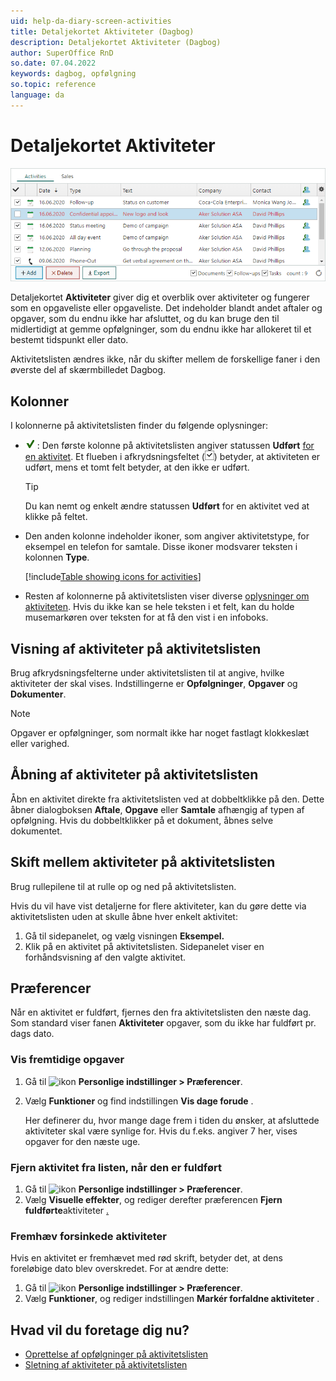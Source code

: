 ```yaml
---
uid: help-da-diary-screen-activities
title: Detaljekortet Aktiviteter (Dagbog)
description: Detaljekortet Aktiviteter (Dagbog)
author: SuperOffice RnD
so.date: 07.04.2022
keywords: dagbog, opfølgning
so.topic: reference
language: da
---
```


# Detaljekortet Aktiviteter

![Detaljekortet Aktiviteter (Dagbog) -screenshot][img4]

Detaljekortet **Aktiviteter** giver dig et overblik over aktiviteter og fungerer som en opgaveliste eller opgaveliste. Det indeholder blandt andet aftaler og opgaver, som du endnu ikke har afsluttet, og du kan bruge den til midlertidigt at gemme opfølgninger, som du endnu ikke har allokeret til et bestemt tidspunkt eller dato.

Aktivitetslisten ændres ikke, når du skifter mellem de forskellige faner i den øverste del af skærmbilledet Dagbog.

## Kolonner

I kolonnerne på aktivitetslisten finder du følgende oplysninger:

* ![ikon][img3] : Den første kolonne på aktivitetslisten angiver statussen **Udført** [for en aktivitet][1]. Et flueben i afkrydsningsfeltet (![ikon][img2]) betyder, at aktiviteten er udført, mens et tomt felt betyder, at den ikke er udført.

    > [!TIP]
    > Du kan nemt og enkelt ændre statussen **Udført** for en aktivitet ved at klikke på feltet.

* Den anden kolonne indeholder ikoner, som angiver aktivitetstype, for eksempel en telefon for samtale. Disse ikoner modsvarer teksten i kolonnen **Type**.

    [!include[Table showing icons for activities](../../../learn/includes/table-activity-icons.md)]

* Resten af kolonnerne på aktivitetslisten viser diverse [oplysninger om aktiviteten][2]. Hvis du ikke kan se hele teksten i et felt, kan du holde musemarkøren over teksten for at få den vist i en infoboks.

## Visning af aktiviteter på aktivitetslisten

Brug afkrydsningsfelterne under aktivitetslisten til at angive, hvilke aktiviteter der skal vises. Indstillingerne er **Opfølgninger**, **Opgaver** og **Dokumenter**.

> [!NOTE]
> Opgaver er opfølgninger, som normalt ikke har noget fastlagt klokkeslæt eller varighed.

## Åbning af aktiviteter på aktivitetslisten

Åbn en aktivitet direkte fra aktivitetslisten ved at dobbeltklikke på den. Dette åbner dialogboksen **Aftale**, **Opgave** eller **Samtale** afhængig af typen af opfølgning. Hvis du dobbeltklikker på et dokument, åbnes selve dokumentet.

## Skift mellem aktiviteter på aktivitetslisten

Brug rullepilene til at rulle op og ned på aktivitetslisten.

Hvis du vil have vist detaljerne for flere aktiviteter, kan du gøre dette via aktivitetslisten uden at skulle åbne hver enkelt aktivitet:

1. Gå til sidepanelet, og vælg visningen **Eksempel.**
2. Klik på en aktivitet på aktivitetslisten. Sidepanelet viser en forhåndsvisning af den valgte aktivitet.

## Præferencer

Når en aktivitet er fuldført, fjernes den fra aktivitetslisten den næste dag. Som standard viser fanen **Aktiviteter** opgaver, som du ikke har fuldført pr. dags dato.

### Vis fremtidige opgaver

1. Gå til ![ikon][img1] **Personlige indstillinger &gt; Præferencer**.
2. Vælg **Funktioner** og find indstillingen **Vis dage forude** .

    Her definerer du, hvor mange dage frem i tiden du ønsker, at afsluttede aktiviteter skal være synlige for.
    Hvis du f.eks. angiver 7 her, vises opgaver for den næste uge.

### Fjern aktivitet fra listen, når den er fuldført

1. Gå til ![ikon][img1] **Personlige indstillinger &gt; Præferencer**.
2. Vælg **Visuelle effekter**, og rediger derefter præferencen **Fjern fuldførte**aktiviteter [.][8]

### Fremhæv forsinkede aktiviteter

Hvis en aktivitet er fremhævet med rød skrift, betyder det, at dens foreløbige dato blev overskredet. For at ændre dette:

1. Gå til ![ikon][img1] **Personlige indstillinger &gt; Præferencer**.
2. Vælg **Funktioner**, og rediger indstillingen **Markér forfaldne aktiviteter** .

## Hvad vil du foretage dig nu?

* [Oprettelse af opfølgninger på aktivitetslisten][5]
* [Sletning af aktiviteter på aktivitetslisten][7]

<!-- Referenced links -->
[1]: ../change-completed-status.md
[2]: dialog-for-followups.md
[5]: ../create-follow-up.md
[7]: ../../../learn/basics/activity.md
[8]: ../../../learn/getting-started/preferences.md

<!-- Referenced images -->
[img1]: ../../../../media/icons/personal-settings-small.png
[img2]: ../../../../media/icons/check.png
[img3]: ../../../../media/icons/sale-sold-details.png
[img4]: ../../../../media/loc/en/diary/activities-detail.png
